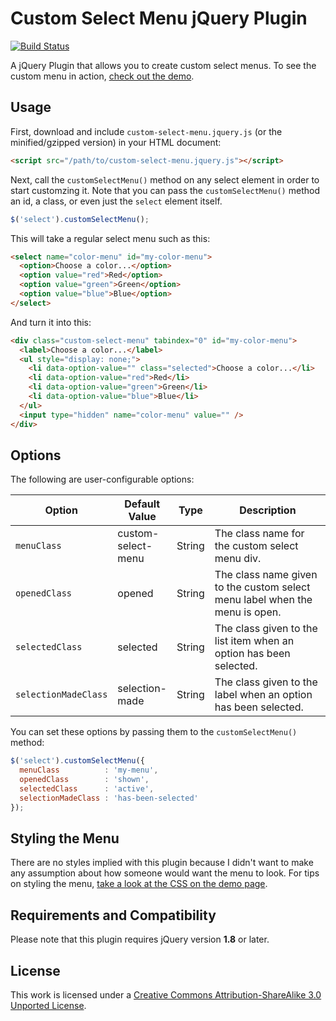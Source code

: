 # Custom Select Menu jQuery Plugin

[![Build Status](https://travis-ci.org/derekpcollins/jquery-custom-select-menu.png?branch=master)](https://travis-ci.org/derekpcollins/jquery-custom-select-menu)

A jQuery Plugin that allows you to create custom select menus. To see the custom menu in action, [check out the demo](http://derekpcollins.com/jquery-custom-select-menu/).

## Usage

First, download and include `custom-select-menu.jquery.js` (or the minified/gzipped version) in your HTML document:

```html
<script src="/path/to/custom-select-menu.jquery.js"></script>
```

Next, call the `customSelectMenu()` method on any select element in order to start customzing it. Note that you can pass the `customSelectMenu()` method an id, a class, or even just the `select` element itself.

```javascript
$('select').customSelectMenu();
```

This will take a regular select menu such as this:

```html
<select name="color-menu" id="my-color-menu">
  <option>Choose a color...</option>
  <option value="red">Red</option>
  <option value="green">Green</option>
  <option value="blue">Blue</option>
</select>
```

And turn it into this:

```html
<div class="custom-select-menu" tabindex="0" id="my-color-menu">
  <label>Choose a color...</label>
  <ul style="display: none;">
    <li data-option-value="" class="selected">Choose a color...</li>
    <li data-option-value="red">Red</li>
    <li data-option-value="green">Green</li>
    <li data-option-value="blue">Blue</li>
  </ul>
  <input type="hidden" name="color-menu" value="" />
</div>
```

## Options

The following are user-configurable options:

<table>
  <thead>
    <tr>
      <th>Option</th>
      <th>Default Value</th>
      <th>Type</th>
      <th width="360">Description</th>
    </tr>
  </thead>
  <tbody>
    <tr>
      <td><code>menuClass</code></td>
      <td>custom-select-menu</td>
      <td>String</td>
      <td>The class name for the custom select menu div.</td>
    </tr>
    <tr>
      <td><code>openedClass</code></td>
      <td>opened</td>
      <td>String</td>
      <td>The class name given to the custom select menu label when the menu is open.</td>
    </tr>
    <tr>
      <td><code>selectedClass</code></td>
      <td>selected</td>
      <td>String</td>
      <td>The class given to the list item when an option has been selected.</td>
    </tr>
    <tr>
      <td><code>selectionMadeClass</code></td>
      <td>selection-made</td>
      <td>String</td>
      <td>The class given to the label when an option has been selected.</td>
    </tr>
  </tbody>
</table>

You can set these options by passing them to the `customSelectMenu()` method:

```javascript
$('select').customSelectMenu({
  menuClass          : 'my-menu',
  openedClass        : 'shown',
  selectedClass      : 'active',
  selectionMadeClass : 'has-been-selected'
});
```

## Styling the Menu

There are no styles implied with this plugin because I didn't want to make any assumption about how someone would want the menu to look. For tips on styling the menu, [take a look at the CSS on the demo page](http://derekpcollins.com/jquery-custom-select-menu/public/stylesheets/demo.css).

## Requirements and Compatibility

Please note that this plugin requires jQuery version **1.8** or later.


## License

This work is licensed under a [Creative Commons Attribution-ShareAlike 3.0 Unported License](http://creativecommons.org/licenses/by-sa/3.0/).
